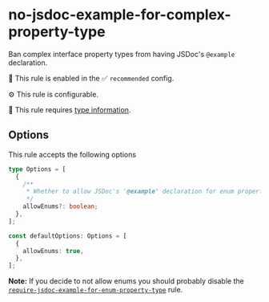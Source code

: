 # no-jsdoc-example-for-complex-property-type

Ban complex interface property types from having JSDoc's `@example` declaration.

💼 This rule is enabled in the ✅ `recommended` config.

⚙️ This rule is configurable.

💭 This rule requires [type information](https://typescript-eslint.io/linting/typed-linting).

<!-- end auto-generated rule header -->

## Options

This rule accepts the following options

<!-- start custom auto-generated options codeblock -->

```ts
type Options = [
  {
    /**
     * Whether to allow JSDoc's '@example' declaration for enum properties on interfaces.
     */
    allowEnums?: boolean;
  },
];

const defaultOptions: Options = [
  {
    allowEnums: true,
  },
];
```

<!-- end custom auto-generated options codeblock -->

**Note:** If you decide to not allow enums you should probably disable the [`require-jsdoc-example-for-enum-property-type`](./require-jsdoc-example-for-enum-property-type) rule.
